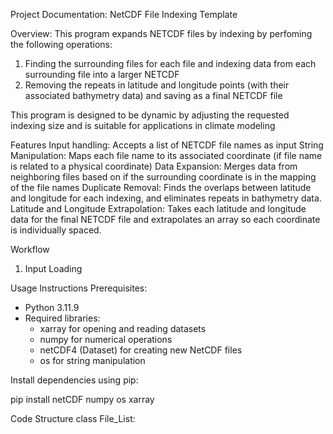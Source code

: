 Project Documentation: NetCDF File Indexing Template

Overview:
This program expands NETCDF files by indexing by perfoming the following operations:
1. Finding the surrounding files for each file and indexing data from each surrounding file into a larger NETCDF
2. Removing the repeats in latitude and longitude points (with their associated bathymetry data) and saving as a final NETCDF file

This program is designed to be dynamic by adjusting the requested indexing size and is suitable for applications in climate modeling

Features
Input handling: Accepts a list of NETCDF file names as input
String Manipulation: Maps each file name to its associated coordinate (if file name is related to a physical coordinate)
Data Expansion: Merges data from neighboring files based on if the surrounding coordinate is in the mapping of the file names
Duplicate Removal: Finds the overlaps between latitude and longitude for each indexing, and eliminates repeats in bathymetry data.
Latitude and Longitude Extrapolation: Takes each latitude and longitude data for the final NETCDF file and extrapolates an array so each coordinate is individually spaced.

Workflow
1. Input Loading


Usage Instructions
Prerequisites:
- Python 3.11.9
- Required libraries: 
    - xarray for opening and reading datasets
    - numpy for numerical operations
    - netCDF4 (Dataset) for creating new NetCDF files
    - os for string manipulation

Install dependencies using pip:

pip install netCDF numpy os xarray

Code Structure
class File_List: 